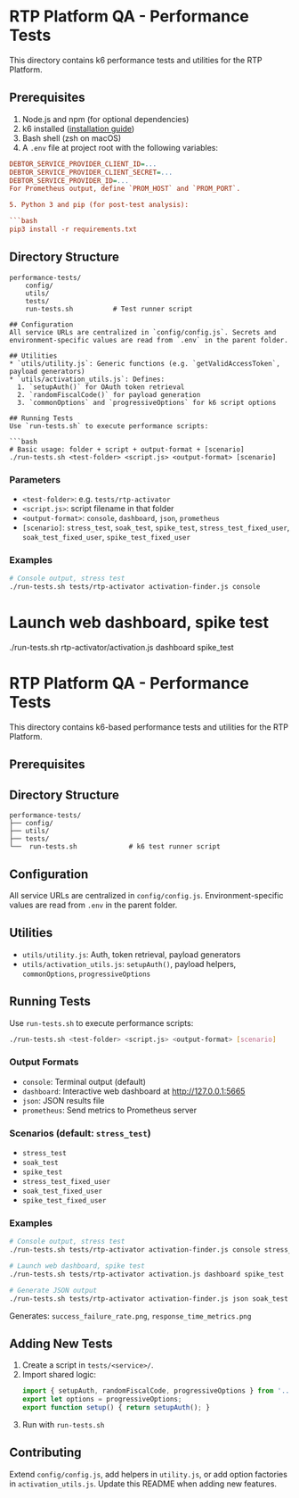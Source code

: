 # RTP Platform QA - Performance Tests

This directory contains k6 performance tests and utilities for the RTP Platform.
## Prerequisites
1. Node.js and npm (for optional dependencies)
2. k6 installed ([installation guide](https://k6.io/docs/getting-started/installation))
3. Bash shell (zsh on macOS)
4. A `.env` file at project root with the following variables:

```ini
DEBTOR_SERVICE_PROVIDER_CLIENT_ID=...
DEBTOR_SERVICE_PROVIDER_CLIENT_SECRET=...
DEBTOR_SERVICE_PROVIDER_ID=...
For Prometheus output, define `PROM_HOST` and `PROM_PORT`.

5. Python 3 and pip (for post-test analysis):

```bash
pip3 install -r requirements.txt
```

## Directory Structure
```
performance-tests/
    config/
    utils/
    tests/
    run-tests.sh          # Test runner script

## Configuration
All service URLs are centralized in `config/config.js`. Secrets and environment-specific values are read from `.env` in the parent folder.

## Utilities
* `utils/utility.js`: Generic functions (e.g. `getValidAccessToken`, payload generators)
* `utils/activation_utils.js`: Defines:
  1. `setupAuth()` for OAuth token retrieval
  2. `randomFiscalCode()` for payload generation
  3. `commonOptions` and `progressiveOptions` for k6 script options

## Running Tests
Use `run-tests.sh` to execute performance scripts:

```bash
# Basic usage: folder + script + output-format + [scenario]
./run-tests.sh <test-folder> <script.js> <output-format> [scenario]
```
### Parameters
* `<test-folder>`: e.g. `tests/rtp-activator`
* `<script.js>`: script filename in that folder
* `<output-format>`: `console`, `dashboard`, `json`, `prometheus`
* `[scenario]`: `stress_test`, `soak_test`, `spike_test`, `stress_test_fixed_user`, `soak_test_fixed_user`, `spike_test_fixed_user`

### Examples
```bash
# Console output, stress test
./run-tests.sh tests/rtp-activator activation-finder.js console
```
# Launch web dashboard, spike test
./run-tests.sh rtp-activator/activation.js dashboard spike_test

 # RTP Platform QA - Performance Tests

 This directory contains k6-based performance tests and utilities for the RTP Platform.

 ## Prerequisites


 ## Directory Structure
 ```
 performance-tests/
 ├── config/
 ├── utils/
 ├── tests/
 └──  run-tests.sh             # k6 test runner script
 ```

 ## Configuration
 All service URLs are centralized in `config/config.js`. Environment-specific values are read from `.env` in the parent folder.

 ## Utilities
 - `utils/utility.js`: Auth, token retrieval, payload generators
 - `utils/activation_utils.js`: `setupAuth()`, payload helpers, `commonOptions`, `progressiveOptions`

 ## Running Tests
 Use `run-tests.sh` to execute performance scripts:
 ```bash
 ./run-tests.sh <test-folder> <script.js> <output-format> [scenario]
 ```

 ### Output Formats
 - `console`: Terminal output (default)
 - `dashboard`: Interactive web dashboard at <http://127.0.0.1:5665>
 - `json`: JSON results file
 - `prometheus`: Send metrics to Prometheus server

 ### Scenarios (default: `stress_test`)
 - `stress_test`
 - `soak_test`
 - `spike_test`
 - `stress_test_fixed_user`
 - `soak_test_fixed_user`
 - `spike_test_fixed_user`

 ### Examples
 ```bash
 # Console output, stress test
 ./run-tests.sh tests/rtp-activator activation-finder.js console stress_test

 # Launch web dashboard, spike test
 ./run-tests.sh tests/rtp-activator activation.js dashboard spike_test

 # Generate JSON output
 ./run-tests.sh tests/rtp-activator activation-finder.js json soak_test
 ```

 Generates: `success_failure_rate.png`, `response_time_metrics.png`

 ## Adding New Tests
 1. Create a script in `tests/<service>/`.
 2. Import shared logic:
    ```js
    import { setupAuth, randomFiscalCode, progressiveOptions } from '../utils/activation_utils.js';
    export let options = progressiveOptions;
    export function setup() { return setupAuth(); }
    ```
 3. Run with `run-tests.sh`

 ## Contributing
 Extend `config/config.js`, add helpers in `utility.js`, or add option factories in `activation_utils.js`. Update this README when adding new features.

